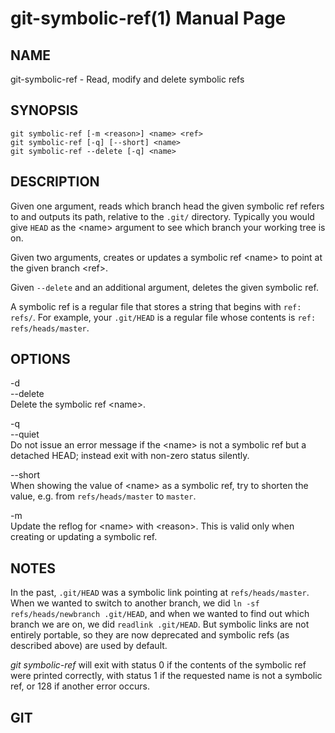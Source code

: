 git-symbolic-ref(1) Manual Page
===============================

NAME
----

git-symbolic-ref - Read, modify and delete symbolic refs

SYNOPSIS
--------

    git symbolic-ref [-m <reason>] <name> <ref>
    git symbolic-ref [-q] [--short] <name>
    git symbolic-ref --delete [-q] <name>

DESCRIPTION
-----------

Given one argument, reads which branch head the given symbolic ref refers to and outputs its path, relative to the `.git/` directory. Typically you would give `HEAD` as the &lt;name&gt; argument to see which branch your working tree is on.

Given two arguments, creates or updates a symbolic ref &lt;name&gt; to point at the given branch &lt;ref&gt;.

Given `--delete` and an additional argument, deletes the given symbolic ref.

A symbolic ref is a regular file that stores a string that begins with `ref: refs/`. For example, your `.git/HEAD` is a regular file whose contents is `ref: refs/heads/master`.

OPTIONS
-------

-d  
--delete  
Delete the symbolic ref &lt;name&gt;.

-q  
--quiet  
Do not issue an error message if the &lt;name&gt; is not a symbolic ref but a detached HEAD; instead exit with non-zero status silently.

--short  
When showing the value of &lt;name&gt; as a symbolic ref, try to shorten the value, e.g. from `refs/heads/master` to `master`.

-m  
Update the reflog for &lt;name&gt; with &lt;reason&gt;. This is valid only when creating or updating a symbolic ref.

NOTES
-----

In the past, `.git/HEAD` was a symbolic link pointing at `refs/heads/master`. When we wanted to switch to another branch, we did `ln -sf refs/heads/newbranch .git/HEAD`, and when we wanted to find out which branch we are on, we did `readlink .git/HEAD`. But symbolic links are not entirely portable, so they are now deprecated and symbolic refs (as described above) are used by default.

*git symbolic-ref* will exit with status 0 if the contents of the symbolic ref were printed correctly, with status 1 if the requested name is not a symbolic ref, or 128 if another error occurs.

GIT
---
